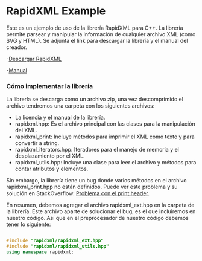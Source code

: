 # RapidXML Example 
Este es un ejemplo de uso de la librería RapidXML para C++. La librería permite parsear y manipular la información de cualquier archivo XML (como SVG y HTML). Se adjunta el link para descargar la librería y el manual del creador. 

-[Descargar RapidXML](https://sourceforge.net/projects/rapidxml/files/latest/download) 

-[Manual](http://rapidxml.sourceforge.net/manual.html) 

### Cómo implementar la librería 
La librería se descarga como un archivo zip, una vez descomprimido el archivo tendremos una carpeta con los siguientes archivos: 

- La licencia y el manual de la librería. 
- rapidxml.hpp: Es el archivo principal con las clases para la manipulación del XML. 
- rapidxml\_print: Incluye métodos para imprimir el XML como texto y para convertir a string. 
- rapidxml\_iterators.hpp: Iteradores para el manejo de memoria y el desplazamiento por el XML. 
- rapidxml\_utils.hpp: Incluye una clase para leer el archivo y métodos para contar atributos y elementos. 

Sin embargo, la librería tiene un bug donde varios métodos en el archivo rapidxml\_print.hpp no están definidos. Puede ver este problema y su solución en StackOverflow: [Problema con el print header](https://stackoverflow.com/questions/14113923/rapidxml-print-header-has-undefined-methods). 

En resumen, debemos agregar el archivo rapidxml\_ext.hpp en la carpeta de la librería. Este archivo aparte de solucionar el bug, es el que incluiremos en nuestro código. Así que en el preprocesador de nuestro código debemos tener lo siguiente: 
```c++

#include "rapidxml/rapidxml_ext.hpp"
#include "rapidxml/rapidxml_utils.hpp"
using namespace rapidxml;

```

